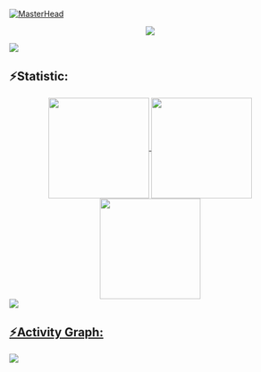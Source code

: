 [![MasterHead](https://user-images.githubusercontent.com/74038190/213910845-af37a709-8995-40d6-be59-724526e3c3d7.gif)](https://judeotine.vercel.app/)



<p align="center">
<a href="https://git.io/typing-svg"><img src="https://readme-typing-svg.demolab.com?font=Fira+Code&weight=100&pause=1000&color=EAF70A&center=true&vCenter=true&width=800&height=30&lines=FullStack+Depeloper alt="Typing SVG" /></a>

<img src="https://user-images.githubusercontent.com/73097560/115834477-dbab4500-a447-11eb-908a-139a6edaec5c.gif"><h2 align="left">⚡Statistic:</h2>
<div align="center">
<a href="https://github.com/Dev2139">
<img align="center" src="http://github-profile-summary-cards.vercel.app/api/cards/stats?username=Dev2139&theme=github_dark" height="180em" />
<img align="center" src="http://github-profile-summary-cards.vercel.app/api/cards/most-commit-language?username=Dev2139&theme=github_dark" height="180em" />
<img align="center" src="http://github-profile-summary-cards.vercel.app/api/cards/repos-per-language?username=Dev2139&theme=github_dark" height="180em" />
</div>
<img src="https://user-images.githubusercontent.com/73097560/115834477-dbab4500-a447-11eb-908a-139a6edaec5c.gif"><h2 align="left">⚡Activity Graph:</h2>
<img align="center" src="https://github-readme-activity-graph.vercel.app/graph?username=Dev2139&theme=github-compact"/>











